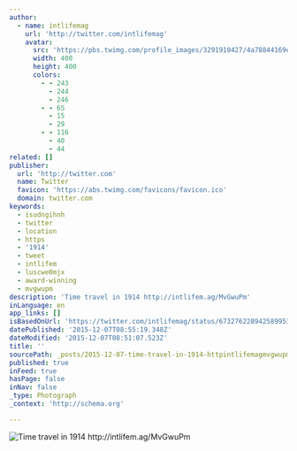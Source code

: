 ```yaml
---
author:
  - name: intlifemag
    url: 'http://twitter.com/intlifemag'
    avatar:
      src: 'https://pbs.twimg.com/profile_images/3291910427/4a78844169e953999f460c18ca6319a6_400x400.jpeg'
      width: 400
      height: 400
      colors:
        - - 243
          - 244
          - 246
        - - 65
          - 15
          - 29
        - - 116
          - 40
          - 44
related: []
publisher:
  url: 'http://twitter.com'
  name: Twitter
  favicon: 'https://abs.twimg.com/favicons/favicon.ico'
  domain: twitter.com
keywords:
  - isudngihnh
  - twitter
  - location
  - https
  - '1914'
  - tweet
  - intlifem
  - luscwe0mjx
  - award-winning
  - mvgwupm
description: 'Time travel in 1914 http://intlifem.ag/MvGwuPm'
inLanguage: en
app_links: []
isBasedOnUrl: 'https://twitter.com/intlifemag/status/673276228942589953'
datePublished: '2015-12-07T08:55:19.348Z'
dateModified: '2015-12-07T08:51:07.523Z'
title: ''
sourcePath: _posts/2015-12-07-time-travel-in-1914-httpintlifemagmvgwupm.md
published: true
inFeed: true
hasPage: false
inNav: false
_type: Photograph
_context: 'http://schema.org'

---
```

![Time travel in 1914 http&colon;&sol;&sol;intlifem&period;ag&sol;MvGwuPm](https://pbs.twimg.com/media/CVf1KZPUkAAziV0.jpg:large)